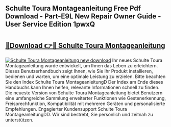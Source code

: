 ## Schulte Toura Montageanleitung Free Pdf Download - Part-E9L New Repair Owner Guide - User Service Edition 1pwxQ

# <h2><a href="http://df6vc6.blite.top/?on=Schulte+Toura+Montageanleitung">🔗Download 👉🔴 Schulte Toura Montageanleitung</a></h2>

[![Schulte Toura Montageanleitung new download](https://i.imgur.com/lujVjoI.png)](http://df6vc6.blite.top/?on=Schulte+Toura+Montageanleitung)
Ihr neues Schulte Toura Montageanleitung wurde entwickelt, um Ihnen das Leben zu erleichtern. Dieses Benutzerhandbuch zeigt Ihnen, wie Sie Ihr Produkt installieren, bedienen und warten, um eine optimale Leistung zu erzielen. Bitte beachten Sie den Index Schulte Toura MontageanleitungD Der Index am Ende dieses Handbuchs kann Ihnen helfen, relevante Informationen schnell zu finden. Die neueste Version von Schulte Toura Montageanleitung bietet Benutzern eine umfangreiche Sammlung erweiterter Funktionen wie Gestenerkennung, Freisprechfunktion, Kompatibilität mit mehreren Geräten und personalisierte Empfehlungen. Engagierter Kundensupport Schulte Toura MontageanleitungDD. Wir sind bestrebt, Sie persönlich und zeitnah zu unterstützen.
